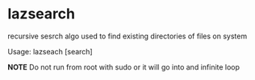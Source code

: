 # lazsearch

recursive sesrch algo used to find existing directories of files on system

Usage: lazseach [search]

**NOTE** Do not run from root with sudo or it will go into and infinite loop

 
